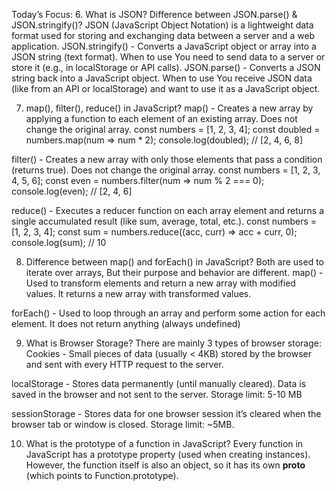 
Today’s Focus:
6.	What is JSON? Difference between JSON.parse() & JSON.stringify()?
JSON (JavaScript Object Notation) is a lightweight data format used for storing and exchanging data between a server and a web application.
JSON.stringify() - Converts a JavaScript object or array into a JSON string (text format).
When to use You need to send data to a server or store it (e.g., in localStorage or API calls).
JSON.parse() - Converts a JSON string back into a JavaScript object.
When to use You receive JSON data (like from an API or localStorage) and want to use it as a JavaScript object.

7.	map(), filter(), reduce() in JavaScript?
map() - Creates a new array by applying a function to each element of an existing array. Does not change the original array.
const numbers = [1, 2, 3, 4];
const doubled = numbers.map(num => num * 2);
console.log(doubled); // [2, 4, 6, 8]

filter() - Creates a new array with only those elements that pass a condition (returns true). Does not change the original array.
const numbers = [1, 2, 3, 4, 5, 6];
const even = numbers.filter(num => num % 2 === 0);
console.log(even); // [2, 4, 6]

reduce() - Executes a reducer function on each array element and returns a single accumulated result (like sum, average, total, etc.).
const numbers = [1, 2, 3, 4];
const sum = numbers.reduce((acc, curr) => acc + curr, 0);
console.log(sum); // 10

8.	Difference between map() and forEach() in JavaScript?
Both are used to iterate over arrays, But their purpose and behavior are different.
map() - Used to transform elements and return a new array with modified values. It returns a new array with transformed values.

forEach() - Used to loop through an array and perform some action for each element. It does not return anything (always undefined)

9.	What is Browser Storage?
There are mainly 3 types of browser storage:
Cookies - Small pieces of data (usually < 4KB) stored by the browser and sent with every HTTP request to the server.

localStorage - Stores data permanently (until manually cleared). Data is saved in the browser and not sent to the server. Storage limit: 5-10 MB

sessionStorage - Stores data for one browser session it’s cleared when the browser tab or window is closed. Storage limit: ~5MB.

10.	What is the prototype of a function in JavaScript?
Every function in JavaScript has a prototype property (used when creating instances). However, the function itself is also an object, so it has its own __proto__ (which points to Function.prototype).
